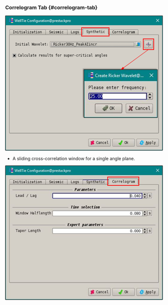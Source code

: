 ### Correlogram Tab {#correlogram-tab}

![](/assets/202_Interpretaion.png)

* A sliding cross-correlation window for a single angle plane.

![](/assets/203_Interpretation.png)



